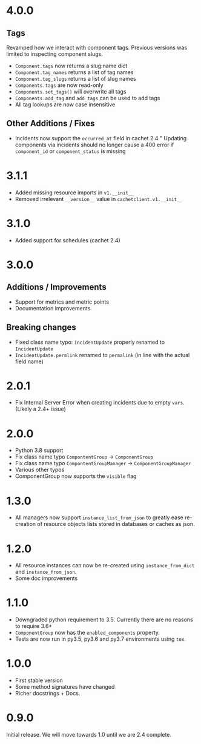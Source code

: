 
# 4.0.0

## Tags

Revamped how we interact with component tags. Previous
versions was limited to inspecting component slugs.

* ``Component.tags`` now returns a slug:name dict
* ``Component.tag_names`` returns a list of tag names
* ``Component.tag_slugs`` returns a list of slug names
* ``Components.tags`` are now read-only
* ``Components.set_tags()`` will overwrite all tags
* ``Components.add_tag`` and ``add_tags`` can be used to add tags
* All tag lookups are now case insensitive

## Other Additions / Fixes

* Incidents now support the ``occurred_at`` field in cachet 2.4
" Updating components via incidents should no longer cause a 400 error if
  `component_id` or `component_status` is missing

# 3.1.1

* Added missing resource imports in `v1.__init__`
* Removed irrelevant `__version__` value in `cachetclient.v1.__init__`

# 3.1.0

* Added support for schedules (cachet 2.4)

# 3.0.0

## Additions / Improvements

* Support for metrics and metric points
* Documentation improvements

## Breaking changes

* Fixed class name typo: `IncidentUpdate` properly renamed to `IncidentUpdate`
* `IncidentUpdate.permlink` renamed to `permalink` (in line with the actual field name)

# 2.0.1

* Fix Internal Server Error when creating incidents due to
  empty `vars`. (Likely a 2.4+ issue)

# 2.0.0

* Python 3.8 support
* Fix class name typo `CompontentGroup` -> `ComponentGroup`
* Fix class name typo `CompontentGroupManager` -> `ComponentGroupManager`
* Various other typos
* ComponentGroup now supports the `visible` flag

# 1.3.0

* All managers now support `instance_list_from_json`
  to greatly ease re-creation of resource objects lists
  stored in databases or caches as json.

# 1.2.0

* All resource instances can now be re-created using `instance_from_dict` and `instance_from_json`.
* Some doc improvements

# 1.1.0

* Downgraded python requirement to 3.5. Currently there are no reasons to require 3.6+
* `ComponentGroup` now has the `enabled_components` property.
* Tests are now run in py3.5, py3.6 and py3.7 environments using `tox`.

# 1.0.0

* First stable version
* Some method signatures have changed
* Richer docstrings + Docs.

# 0.9.0

Initial release. We will move towards 1.0 until we are 2.4 complete.
